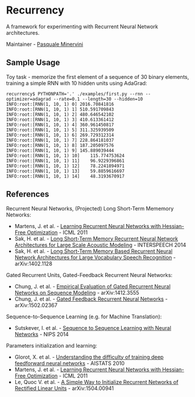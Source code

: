 # Recurrency

A framework for experimenting with Recurrent Neural Network architectures.

Maintainer - [Pasquale Minervini](http://github.com/pminervini)

## Sample Usage

Toy task - memorize the first element of a sequence of 30 binary elements, training a simple RNN with 10 hidden units using AdaGrad:


```
recurrency$ PYTHONPATH='.' ./examples/first.py --rnn --optimizer=adagrad --rate=0.1 --length=30 --hidden=10
INFO:root:[RNN(1, 10, 1) 0]	2016.70841816
INFO:root:[RNN(1, 10, 1) 1]	510.591709843
INFO:root:[RNN(1, 10, 1) 2]	480.646542102
INFO:root:[RNN(1, 10, 1) 3]	410.613361412
INFO:root:[RNN(1, 10, 1) 4]	360.961450817
INFO:root:[RNN(1, 10, 1) 5]	311.325939509
INFO:root:[RNN(1, 10, 1) 6]	269.729312314
INFO:root:[RNN(1, 10, 1) 7]	228.864181037
INFO:root:[RNN(1, 10, 1) 8]	187.205097576
INFO:root:[RNN(1, 10, 1) 9]	145.889039444
INFO:root:[RNN(1, 10, 1) 10]	115.774753624
INFO:root:[RNN(1, 10, 1) 11]	96.9229396861
INFO:root:[RNN(1, 10, 1) 12]	78.2241894971
INFO:root:[RNN(1, 10, 1) 13]	59.8859616697
INFO:root:[RNN(1, 10, 1) 14]	48.3193670917
```


## References

Recurrent Neural Networks, (Projected) Long Short-Term Mememory Networks:

- Martens, J. et al. - [Learning Recurrent Neural Networks with Hessian-Free Optimization](http://www.icml-2011.org/papers/532_icmlpaper.pdf) - ICML 2011
- Sak, H. et al. - [Long Short-Term Memory Recurrent Neural Network Architectures
for Large Scale Acoustic Modeling](https://wiki.inf.ed.ac.uk/twiki/pub/CSTR/ListenTerm1201415/sak2.pdf) - INTERSPEECH 2014
- Sak, H. et al. - [Long Short-Term Memory Based Recurrent Neural Network Architectures for Large Vocabulary Speech Recognition](http://arxiv.org/abs/1402.1128) - 	arXiv:1402.1128

Gated Recurrent Units, Gated-Feedback Recurrent Neural Networks:

- Chung, J. et al. - [Empirical Evaluation of Gated Recurrent Neural Networks on Sequence Modeling](http://arxiv.org/abs/1412.3555) - arXiv:1412.3555
- Chung, J. et al. - [Gated Feedback Recurrent Neural Networks](http://arxiv.org/abs/1502.02367) - arXiv:1502.02367

Sequence-to-Sequence Learning (e.g. for Machine Translation):

- Sutskever, I. et al. - [Sequence to Sequence Learning with Neural Networks](http://papers.nips.cc/paper/5346-sequence-to-sequence-learning-with-neural-networks.pdf) - NIPS 2014


Parameters initialization and learning:

- Glorot, X. et al. - [Understanding the difficulty of training deep feedforward neural networks](http://jmlr.org/proceedings/papers/v9/glorot10a/glorot10a.pdf) - AISTATS 2010
- Martens, J. et al. - [Learning Recurrent Neural Networks with Hessian-Free Optimization](http://www.icml-2011.org/papers/532_icmlpaper.pdf) - ICML 2011
- Le, Quoc V. et al. - [A Simple Way to Initialize Recurrent Networks of Rectified Linear Units](http://arxiv.org/abs/1504.00941) - arXiv:1504.00941
